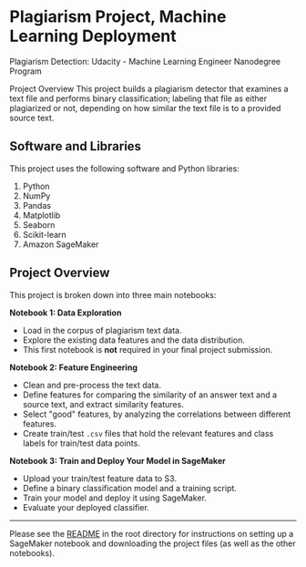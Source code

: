 # Plagiarism Project, Machine Learning Deployment

Plagiarism Detection: Udacity - Machine Learning Engineer Nanodegree Program

Project Overview
This project builds a plagiarism detector that examines a text file and performs binary classification; labeling that file as either plagiarized or not, depending on how similar the text file is to a provided source text.

## Software and Libraries

This project uses the following software and Python libraries:

1. Python
2. NumPy
3. Pandas
4. Matplotlib
5. Seaborn
6. Scikit-learn
7. Amazon SageMaker

## Project Overview

This project is broken down into three main notebooks:

**Notebook 1: Data Exploration**
* Load in the corpus of plagiarism text data.
* Explore the existing data features and the data distribution.
* This first notebook is **not** required in your final project submission.

**Notebook 2: Feature Engineering**

* Clean and pre-process the text data.
* Define features for comparing the similarity of an answer text and a source text, and extract similarity features.
* Select "good" features, by analyzing the correlations between different features.
* Create train/test `.csv` files that hold the relevant features and class labels for train/test data points.

**Notebook 3: Train and Deploy Your Model in SageMaker**

* Upload your train/test feature data to S3.
* Define a binary classification model and a training script.
* Train your model and deploy it using SageMaker.
* Evaluate your deployed classifier.

---

Please see the [README](https://github.com/udacity/ML_SageMaker_Studies/tree/master/README.md) in the root directory for instructions on setting up a SageMaker notebook and downloading the project files (as well as the other notebooks).

